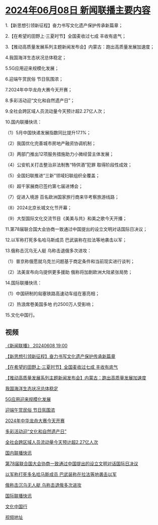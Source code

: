 # [2024年06月08日 新闻联播主要内容](https://tv.cctv.com/lm/xwlb/day/20240608.shtml)

1.【新思想引领新征程】奋力书写文化遗产保护传承新篇章；

2.【在希望的田野上·三夏时节】全国麦收过七成 丰收有底气；

3.【推动高质量发展系列主题新闻发布会】内蒙古：跑出高质量发展加速度；

4.我国海洋生态状况总体稳定；

5.5G应用迎来规模化发展；

6.迎端午赏民俗 节日氛围浓；

7.2024年中华龙舟大赛今天开赛；

8.多彩活动迎“文化和自然遗产日”；

9.全社会跨区域人员流动量今天预计超2.27亿人次；

10.国内联播快讯：

（1）5月中国快递发展指数同比提升17.1%；

（2）我国优化完善城市房地产融资协调机制；

（3）两部门推出12项服务措施助力小微经营主体发展；

（4）公安机关打击整治非法制售“特供酒”犯罪 取得阶段性成效；

（5）全国妇联推进“三新”领域妇联组织全覆盖；

（6）超千家展商已签约第七届进博会；

（7）促进入境游 百名欧洲国家旅行商来华考察旅游线路；

（8）2024北京长城文化节开幕；

（9）大型国际文化交流节目《美美与共》和美之歌今天开播；

11.第78届联合国大会协商一致通过中国提出的设立文明对话国际日决议；

12.以军称打死多名哈马斯成员 巴武装称在拉法等地袭击以军；

13.俄称击沉乌无人艇 乌称击退俄多次进攻：

（1）普京称俄愿就乌克兰问题基于商定条件和当前现实进行谈判；

（2）法美宣布向乌提供更多援助 俄称将加剧欧洲大陆紧张局势；

14.国际联播快讯：

（1）中国研制的匈塞铁路高速动车组在塞亮相；

（2）热浪席卷美国多地 约2500万人受影响；

15.文化中国行。

## 视频

[《新闻联播》 20240608 19:00](https://tv.cctv.com/2024/06/08/VIDEZd4VakF8VGDYaJrU1J4N240608.shtml)

[【新思想引领新征程】奋力书写文化遗产保护传承新篇章](https://tv.cctv.com/2024/06/08/VIDEMO17hcg3fCyg813eLa4y240608.shtml)

[【在希望的田野上·三夏时节】全国麦收过七成 丰收有底气](https://tv.cctv.com/2024/06/08/VIDEPsn0QS2I13cKon5eAi39240608.shtml)

[【推动高质量发展系列主题新闻发布会】内蒙古：跑出高质量发展加速度](https://tv.cctv.com/2024/06/08/VIDE2OIpgdW3BlwRO1S2Dbc7240608.shtml)

[我国海洋生态状况总体稳定](https://tv.cctv.com/2024/06/08/VIDEiwTwavoriUlaFtYsRIBw240608.shtml)

[5G应用迎来规模化发展](https://tv.cctv.com/2024/06/08/VIDEvDZVNh50l7tbX6SQcVlc240608.shtml)

[迎端午赏民俗 节日氛围浓](https://tv.cctv.com/2024/06/08/VIDEcmLAUzqZbufw6MUfmCD1240608.shtml)

[2024年中华龙舟大赛今天开赛](https://tv.cctv.com/2024/06/08/VIDE28iE24QS5hwHqCZ5Gixq240608.shtml)

[多彩活动迎“文化和自然遗产日”](https://tv.cctv.com/2024/06/08/VIDEgMrVe0cD6Uxs82v2fLNd240608.shtml)

[全社会跨区域人员流动量今天预计超2.27亿人次](https://tv.cctv.com/2024/06/08/VIDEuunwBdfTtPOVG515T40Z240608.shtml)

[国内联播快讯](https://tv.cctv.com/2024/06/08/VIDEOlEyijwbt8pfCLJ5dZqt240608.shtml)

[第78届联合国大会协商一致通过中国提出的设立文明对话国际日决议](https://tv.cctv.com/2024/06/08/VIDE8SMrvJc2rnPqLlyuEO3L240608.shtml)

[以军称打死多名哈马斯成员 巴武装称在拉法等地袭击以军](https://tv.cctv.com/2024/06/08/VIDEdYB72xv19LT6GNHafGs6240608.shtml)

[俄称击沉乌无人艇 乌称击退俄多次进攻](https://tv.cctv.com/2024/06/08/VIDE05qYArrp0jagUh5xbSPZ240608.shtml)

[国际联播快讯](https://tv.cctv.com/2024/06/08/VIDEkghXoBiTjF4P1uxWNE0J240608.shtml)

[文化中国行](https://tv.cctv.com/2024/06/08/VIDEicFfktKnhIJqofJjiNjZ240608.shtml)

[视频地址](https://tv.cctv.com/lm/xwlb/day/20240608.shtml) 

